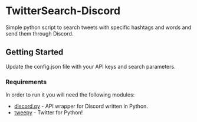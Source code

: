 # TwitterSearch-Discord

Simple python script to search tweets with specific hashtags and words and send them through Discord.

## Getting Started

Update the config.json file with your API keys and search parameters.

### Requirements

In order to run it you will need the following modules:
* [discord.py](https://github.com/Rapptz/discord.py) - API wrapper for Discord written in Python.
* [tweepy](https://github.com/tweepy/tweepy) - Twitter for Python!
